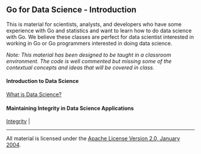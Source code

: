 ## Go for Data Science - Introduction
This is material for scientists, analysts, and developers who have some experience with Go and statistics and want to learn how to do data science with Go. We believe these classes are perfect for data scientist interested in working in Go or Go programmers interested in doing data science.

*Note: This material has been designed to be taught in a classroom environment. The code is well commented but missing some of the contextual concepts and ideas that will be covered in class.*

#### Introduction to Data Science
[What is Data Science?](../../../topics/data_science/data_science/README.md)

#### Maintaining Integrity in Data Science Applications
[Integrity](../../../topics/data_science/integrity/README.md) | 
___
All material is licensed under the [Apache License Version 2.0, January 2004](http://www.apache.org/licenses/LICENSE-2.0).
